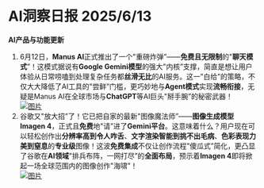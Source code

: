# AI洞察日报 2025/6/13

**AI产品与功能更新**

1.  6月12日，**Manus AI**正式推出了一个"重磅炸弹”——**免费且无限制**的"**聊天模式**”！这模式据说有**Google Gemini模型**的强大"内核”支撑，简直是想让用户体验从日常唠嗑到处理复杂任务都**丝滑无比**的AI服务。这一"白给”的策略，不仅大大降低了AI工具的"尝鲜”门槛，更巧妙地与**Agent模式**实现**流畅衔接**，无疑是Manus AI在全球市场与**ChatGPT**等AI巨头"掰手腕”的秘密武器！
    <br/> [![图片](https://pic.chinaz.com/picmap/202503061549552449_1.jpg "img")](https://pic.chinaz.com/picmap/202503061549552449_1.jpg) <br/>
2.  谷歌又"放大招”了！它已把自家的最新"图像魔法师”——**图像生成模型 Imagen 4**，正式且**免费**地"请”进了**Gemini平台**。这意味着什么？用户现在可以轻松创作出**分辨率高到令人咋舌**、**文字渲染智能到挑不出毛病**、**色彩表现力美到窒息**的**专业级**图像！这波**免费集成**不仅让创作流程"傻瓜式”简化，更凸显了谷歌在**AI领域**"排兵布阵，一网打尽”的**全面布局**，预示着**Imagen 4**即将掀起一场全球范围内的图像创作"海啸”！
    <br/> [![图片](https://upload.chinaz.com/2025/0613/6388541074880002924267287.png "img")](https://upload.chinaz.com/2025/0613/6388541074880002924267287.png) <br/>